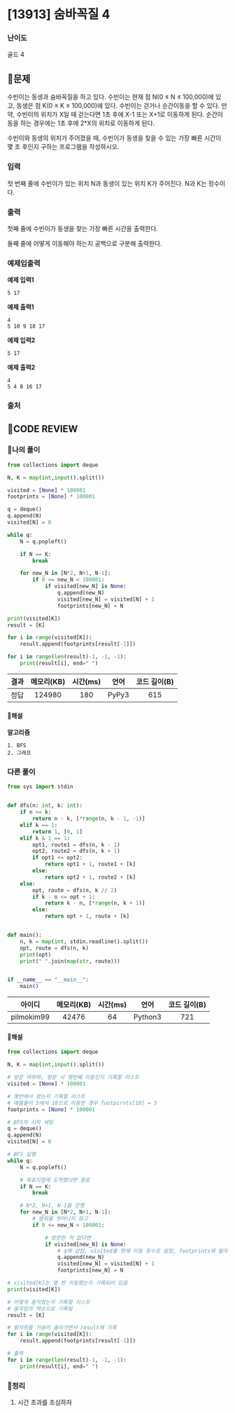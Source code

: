 # [13913] 숨바꼭질 4

### **난이도**
골드 4
## **📝문제**
수빈이는 동생과 숨바꼭질을 하고 있다. 수빈이는 현재 점 N(0 ≤ N ≤ 100,000)에 있고, 동생은 점 K(0 ≤ K ≤ 100,000)에 있다. 수빈이는 걷거나 순간이동을 할 수 있다. 만약, 수빈이의 위치가 X일 때 걷는다면 1초 후에 X-1 또는 X+1로 이동하게 된다. 순간이동을 하는 경우에는 1초 후에 2*X의 위치로 이동하게 된다.

수빈이와 동생의 위치가 주어졌을 때, 수빈이가 동생을 찾을 수 있는 가장 빠른 시간이 몇 초 후인지 구하는 프로그램을 작성하시오.
### **입력**
첫 번째 줄에 수빈이가 있는 위치 N과 동생이 있는 위치 K가 주어진다. N과 K는 정수이다.
### **출력**
첫째 줄에 수빈이가 동생을 찾는 가장 빠른 시간을 출력한다.

둘째 줄에 어떻게 이동해야 하는지 공백으로 구분해 출력한다.
### **예제입출력**

**예제 입력1**

```
5 17
```

**예제 출력1**

```
4
5 10 9 18 17
```

**예제 입력2**

```
5 17
```

**예제 출력2**

```
4
5 4 8 16 17
```

### **출처**

## **🧐CODE REVIEW**

### **🧾나의 풀이**

```python
from collections import deque

N, K = map(int,input().split())

visited = [None] * 100001
footprints = [None] * 100001

q = deque()
q.append(N)
visited[N] = 0

while q:
    N = q.popleft()

    if N == K:
        break

    for new_N in [N*2, N+1, N-1]:
        if 0 <= new_N < 100001:
            if visited[new_N] is None:
                q.append(new_N)
                visited[new_N] = visited[N] + 1
                footprints[new_N] = N

print(visited[K])
result = [K]

for i in range(visited[K]):
    result.append(footprints[result[-1]])

for i in range(len(result)-1, -1, -1):
    print(result[i], end=" ")
```

결과	| 메모리(KB) |	시간(ms) |	언어 |	코드 길이(B)
:----:|:-----:|:-----:|:-----:|:--------:
정답|124980|180|PyPy3|615
#### **📝해설**

**알고리즘**
```
1. BFS
2. 그래프
```

### **다른 풀이**

```python
from sys import stdin


def dfs(n: int, k: int):
    if n >= k:
        return n - k, [*range(n, k - 1, -1)]
    elif k == 1:
        return 1, [0, 1]
    elif k & 1 == 1:
        opt1, route1 = dfs(n, k - 1)
        opt2, route2 = dfs(n, k + 1)
        if opt1 <= opt2:
            return opt1 + 1, route1 + [k]
        else:
            return opt2 + 1, route2 + [k]
    else:
        opt, route = dfs(n, k // 2)
        if k - n <= opt + 1:
            return k - n, [*range(n, k + 1)]
        else:
            return opt + 1, route + [k]


def main():
    n, k = map(int, stdin.readline().split())
    opt, route = dfs(n, k)
    print(opt)
    print(" ".join(map(str, route)))


if __name__ == "__main__":
    main()
```

아이디 | 메모리(KB) |	시간(ms) |	언어 |	코드 길이(B) 
:-----:|:-----:|:-----:|:----:|:--------:
pilmokim99|42476|64|Python3|721
#### **📝해설**

```python
from collections import deque

N, K = map(int,input().split())

# 방문 여부와, 방문 시 몇번째 이동인지 기록할 리스트
visited = [None] * 100001

# 몇번에서 왔는지 기록할 리스트
# 예를들어 5에서 10으로 이동한 경우 footpirnts[10] = 5
footprints = [None] * 100001

# BFS의 시작 세팅
q = deque()
q.append(N)
visited[N] = 0

# BFS 실행
while q:
    N = q.popleft()

    # 목표지점에 도착했다면 종료
    if N == K:
        break

    # N*2, N+1, N-1을 진행
    for new_N in [N*2, N+1, N-1]:
        # 범위를 벗어나지 않고
        if 0 <= new_N < 100001:

            # 방문한 적 없다면
            if visited[new_N] is None:
                # q에 삽입, visited를 현재 이동 횟수로 설정, footprints에 발자취 남김
                q.append(new_N)
                visited[new_N] = visited[N] + 1
                footprints[new_N] = N

# visited[K]는 몇 번 이동했는지 기록되어 있음
print(visited[K])

# 어떻게 움직였는지 기록할 리스트
# 움직임의 역순으로 기록됨
result = [K]

# 발자취를 거슬러 올라가면서 result에 기록
for i in range(visited[K]):
    result.append(footprints[result[-1]])

# 출력
for i in range(len(result)-1, -1, -1):
    print(result[i], end=" ")
```

### **🔖정리**

1. 시간 초과를 조심하자